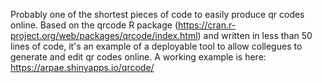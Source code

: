 Probably one of the shortest pieces of code to easily produce qr codes online.
      Based on the qrcode R package (https://cran.r-project.org/web/packages/qrcode/index.html) and written in less than 50 lines of code, it's an example of a deployable tool to
      allow collegues to generate and edit qr codes online.
      A working example is here:
      https://arpae.shinyapps.io/qrcode/
